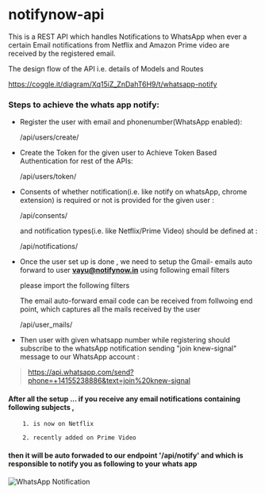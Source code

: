 # notifynow-api

This is a REST API which handles Notifications to WhatsApp when ever a certain Email notifications from Netflix and Amazon Prime video are received by the registered  email.

The design flow of the API i.e. details of Models and Routes 

https://coggle.it/diagram/Xq15iZ_ZnDahT6H9/t/whatsapp-notify


### Steps to achieve the whats app notify:

- Register the user with email and phonenumber(WhatsApp enabled): 

   /api/users/create/
- Create the Token for the given user to Achieve Token Based Authentication for rest of the APIs:

   /api/users/token/

- Consents of whether notification(i.e. like notify on whatsApp, chrome extension) is required or not is provided for the given user :

   /api/consents/
   
  and notification types(i.e. like Netflix/Prime Video) should be defined at :
  
   /api/notifications/
   
- Once the user set up is done , we need to setup the Gmail- emails auto forward to user **vayu@notifynow.in** using following email filters 

  please import the following filters 
  
    
  
  The email auto-forward email code can be received from follwoing end point, which captures all the mails received by the user
  
   /api/user_mails/

- Then user with given whatsapp number while registering should subscribe to the whatsApp notification sending "join knew-signal" message to our WhatsApp account :

> https://api.whatsapp.com/send?phone=+14155238886&text=join%20knew-signal




#### After all the setup ... if you receive any email notifications containing following subjects , 

        1. is now on Netflix
        
        2. recently added on Prime Video

#### then it will be auto forwaded to our endpoint '/api/notify' and which is responsible to notify you as following to your whats app

![WhatsApp Notification](https://i.imgur.com/dy9bVPF.png)

